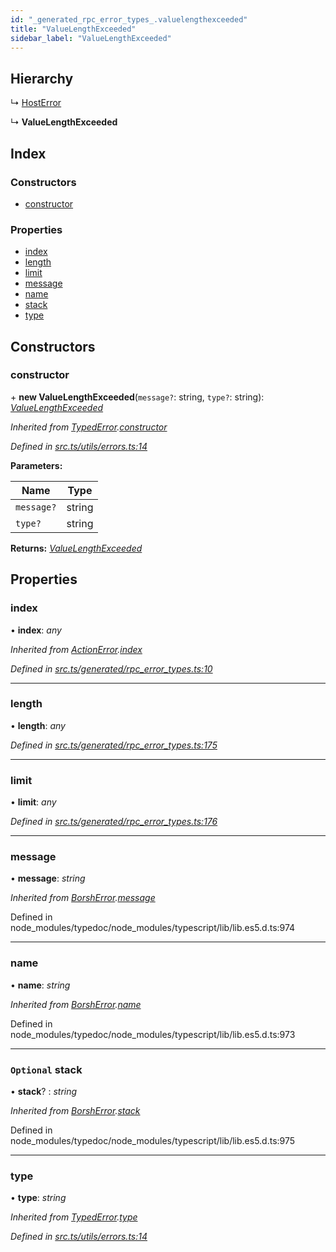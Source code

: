 ```yaml
---
id: "_generated_rpc_error_types_.valuelengthexceeded"
title: "ValueLengthExceeded"
sidebar_label: "ValueLengthExceeded"
---
```


## Hierarchy

  ↳ [HostError](_generated_rpc_error_types_.hosterror.md)

  ↳ **ValueLengthExceeded**

## Index

### Constructors

* [constructor](_generated_rpc_error_types_.valuelengthexceeded.md#constructor)

### Properties

* [index](_generated_rpc_error_types_.valuelengthexceeded.md#index)
* [length](_generated_rpc_error_types_.valuelengthexceeded.md#length)
* [limit](_generated_rpc_error_types_.valuelengthexceeded.md#limit)
* [message](_generated_rpc_error_types_.valuelengthexceeded.md#message)
* [name](_generated_rpc_error_types_.valuelengthexceeded.md#name)
* [stack](_generated_rpc_error_types_.valuelengthexceeded.md#optional-stack)
* [type](_generated_rpc_error_types_.valuelengthexceeded.md#type)

## Constructors

###  constructor

\+ **new ValueLengthExceeded**(`message?`: string, `type?`: string): *[ValueLengthExceeded](_generated_rpc_error_types_.valuelengthexceeded.md)*

*Inherited from [TypedError](_utils_errors_.typederror.md).[constructor](_utils_errors_.typederror.md#constructor)*

*Defined in [src.ts/utils/errors.ts:14](https://github.com/nearprotocol/nearlib/blob/de49029/src.ts/utils/errors.ts#L14)*

**Parameters:**

Name | Type |
------ | ------ |
`message?` | string |
`type?` | string |

**Returns:** *[ValueLengthExceeded](_generated_rpc_error_types_.valuelengthexceeded.md)*

## Properties

###  index

• **index**: *any*

*Inherited from [ActionError](_generated_rpc_error_types_.actionerror.md).[index](_generated_rpc_error_types_.actionerror.md#index)*

*Defined in [src.ts/generated/rpc_error_types.ts:10](https://github.com/nearprotocol/nearlib/blob/de49029/src.ts/generated/rpc_error_types.ts#L10)*

___

###  length

• **length**: *any*

*Defined in [src.ts/generated/rpc_error_types.ts:175](https://github.com/nearprotocol/nearlib/blob/de49029/src.ts/generated/rpc_error_types.ts#L175)*

___

###  limit

• **limit**: *any*

*Defined in [src.ts/generated/rpc_error_types.ts:176](https://github.com/nearprotocol/nearlib/blob/de49029/src.ts/generated/rpc_error_types.ts#L176)*

___

###  message

• **message**: *string*

*Inherited from [BorshError](_utils_serialize_.borsherror.md).[message](_utils_serialize_.borsherror.md#message)*

Defined in node_modules/typedoc/node_modules/typescript/lib/lib.es5.d.ts:974

___

###  name

• **name**: *string*

*Inherited from [BorshError](_utils_serialize_.borsherror.md).[name](_utils_serialize_.borsherror.md#name)*

Defined in node_modules/typedoc/node_modules/typescript/lib/lib.es5.d.ts:973

___

### `Optional` stack

• **stack**? : *string*

*Inherited from [BorshError](_utils_serialize_.borsherror.md).[stack](_utils_serialize_.borsherror.md#optional-stack)*

Defined in node_modules/typedoc/node_modules/typescript/lib/lib.es5.d.ts:975

___

###  type

• **type**: *string*

*Inherited from [TypedError](_utils_errors_.typederror.md).[type](_utils_errors_.typederror.md#type)*

*Defined in [src.ts/utils/errors.ts:14](https://github.com/nearprotocol/nearlib/blob/de49029/src.ts/utils/errors.ts#L14)*
